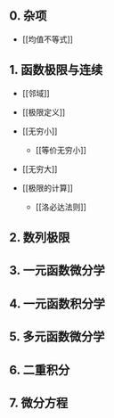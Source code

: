 ## 0. 杂项

- [[均值不等式]]

## 1. 函数极限与连续

- [[邻域]]

- [[极限定义]]

- [[无穷小]]
	- [[等价无穷小]]

- [[无穷大]]

- [[极限的计算]]
	- [[洛必达法则]]

## 2. 数列极限


## 3. 一元函数微分学


## 4. 一元函数积分学


## 5. 多元函数微分学


## 6. 二重积分


## 7. 微分方程
